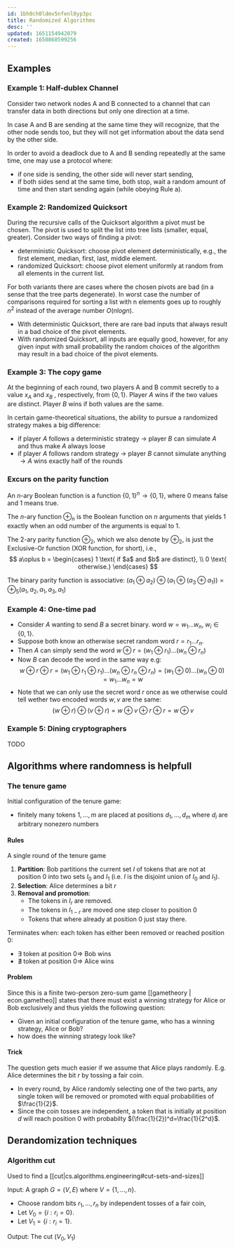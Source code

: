 ```yaml
---
id: 1bh0ch0ldmv5nfenl0yp3pc
title: Randomized Algorithms
desc: ''
updated: 1651154942079
created: 1650868599256
---
```


## Examples

### Example 1: Half-dublex Channel

Consider two network nodes A and B connected to a channel that can transfer data in both directions but only one direction at a time.

In case A and B are sending at the same time they will recognize, that the other node sends too, but they will not get information about the data send by the other side.

In order to avoid a deadlock due to A and B sending repeatedly at the same time, one may use a protocol where:

- if one side is sending, the other side will never start sending,
- if both sides send at the same time, both stop, wait a random amount of time and then start sending again (while obeying Rule a).

### Example 2: Randomized Quicksort

During the recursive calls of the Quicksort algorithm a pivot must be chosen. The pivot is used to split the list into tree lists (smaller, equal, greater).
Consider two ways of finding a pivot:

- deterministic Quicksort: choose pivot element deterministically, e.g., the first element, median, first, last, middle element.
- randomized Quicksort: choose pivot element
uniformly at random from all elements in the current list.

For both variants there are cases where the chosen pivots are bad (in a sense that the tree parts degenerate).
In worst case the number of comparisons required for sorting a list with n elements goes up to roughly $n^2$ instead of the average number $O(n log n)$.
- With deterministic Quicksort, there are rare bad inputs that always result in a bad choice of the pivot elements.
- With randomized Quicksort, all inputs are equally good, however, for any given input with small probability the random choices of the algorithm may result in a bad choice of the pivot elements.

### Example 3: The copy game

At the beginning of each round, two players A and B commit secretly to a value $x_A$
and $x_B$ , respectively, from $\{0, 1\}$.
Player $A$ wins if the two values are distinct.
Player $B$ wins if both values are the same.

In certain game-theoretical situations, the ability to pursue a randomized strategy makes a big difference:

- if player $A$ follows a deterministic strategy $\rightarrow$ player $B$ can simulate $A$ and thus make $A$ always loose
- if player $A$ follows random strategy $\rightarrow$ player $B$ cannot simulate anything $\rightarrow A$ wins exactly half of the rounds

<!-- TODO: move this -->
### Excurs on the parity function

An $n$-ary Boolean function is a function $\{0,1\}^n\rightarrow\{0,1\}$, where 0 means false and 1 means true.

The $n$-ary function $\oplus_n$ is the Boolean function on $n$ arguments that yields 1 exactly when an odd number of the arguments is equal to 1.

The $2$-ary parity function $\oplus_2$, which we also denote by $\oplus_2$, is just the Exclusive-Or function (XOR function, for short), i.e.,
$$
a\oplus b =
\begin{cases}
1 \text{ if $a$ and $b$ are distinct}, \\
0 \text{ otherwise.}
\end{cases}
$$

The binary parity function is associative:
$(a_1\oplus a_2)\oplus(a_1\oplus(a_3\oplus a_1)) = \oplus_5(a_1,a_2,a_1,a_3,a_1)$

### Example 4: One-time pad

- Consider $A$ wanting to send $B$ a secret binary. word $w=w_1...w_n,\; w_i\in\{0,1\}$.
- Suppose both know an otherwise secret random word $r=r_1...r_n$.
- Then $A$ can simply send the word $w\oplus r=(w_1\oplus r_1)...(w_n\oplus r_n)$
- Now $B$ can decode the word in the same way e.g:
  $$
  w\oplus r\oplus r=(w_1\oplus r_1\oplus r_1)...(w_n\oplus r_n\oplus r_n)= (w_1\oplus 0)...(w_n\oplus 0) = w_1...w_n = w$$
- Note that we can only use the secret word $r$ once as we otherwise could tell wether two encoded words $w, v$ are the same:
  $$
  (w\oplus r) \oplus (v\oplus r) = w\oplus v \oplus r\oplus r= w\oplus v
  $$

### Example 5: Dining cryptographers

TODO

<!-- ## Motivation -->

## Algorithms where randomness is helpfull
### The tenure game

Initial configuration of the tenure game:

- finitely many tokens $1,...,m$ are placed at positions $d_1,...,d_m$ where $d_i$ are arbitrary nonezero numbers

#### Rules

A single round of the tenure game

1. **Partition**: Bob partitions the current set $I$ of tokens that are not at position $0$ into two sets $I_0$ and $I_1$ (i.e. $I$ is the disjoint union of $I_0$ and $I_1$).
2. **Selection**: Alice determines a bit $r$
3. **Removal and promotion**:
   - The tokens in $I_r$ are removed.
   - The tokens in $I_{1-r}$ are moved one step closer to position $0$
   - Tokens that where already at position $0$ just stay there.

Terminates when: each token has either been removed or reached position $0$:

- $\exists$ token at position $0\Rightarrow$ Bob wins
- $\nexists$ token at position $0\Rightarrow$ Alice wins

#### Problem

Since this is a finite two-person zero-sum game [[gametheory | econ.gametheo]] states that there must exist a winning strategy for Alice or Bob exclusively and thus yields the following question:

- Given an initial configuration of the tenure game, who has a winning strategy, Alice or Bob?
- how does the winning strategy look like?

#### Trick

The question gets much easier if we assume that Alice plays randomly. E.g. Alice determines the bit $r$ by tossing a fair coin.

- In every round, by Alice randomly selecting one of the two parts, any single token will be removed or promoted with equal probabilities of $\frac{1}{2}$.
- Since the coin tosses are independent, a token that is initially at
position $d$ will reach position $0$ with probabilty $(\frac{1}{2})^d=\frac{1}{2^d}$.

## Derandomization techniques

### Algorithm cut

Used to find a [[cut|cs.algorithms.engineering#cut-sets-and-sizes]]

Input: A graph $G=(V,E)$ where $V=\{1,...,n\}$.

- Choose random bits $r_1,...,r_n$ by independent tosses of a fair coin,
- Let $V_0 = \{i:r_i=0\}$.
- Let $V_1 = \{i:r_i=1\}$.

Output: The cut $(V_0,V_1)$